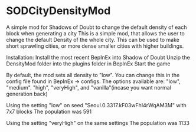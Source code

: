 # SODCityDensityMod
A simple mod for Shadows of Doubt to change the default density of each block when generating a city
This is a simple mod, that allows the user to change the default Density of the whole city. This can be used to make short sprawling cities, or more dense smaller cities with higher buildings.

Installation:
Install the most recent BepInEx into Shadow of Doubt
Unzip the DensityMod folder into the plugins folder in BepInEx
Start the game

By default, the mod sets all density to "low". You can change this in the config file found in BepInEx -> configs. 
The options available are: "low", "medium". "high", "veryHigh", and "vanilla"(incase you want normal generation back)

Using the setting "low" on seed "Seoul.0.3317.kF03wFhI4rWqAM3M" with 7x7 blocks
The population was 591

Using the setting "veryHigh" on the same settings
The population was 1133
